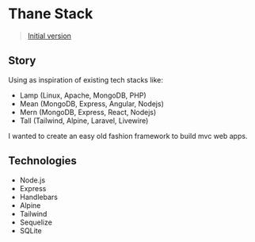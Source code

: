# Thane Stack

> [Initial version](https://github.com/barcellos-pedro/poc-express-handlebars)

## Story

Using as inspiration of existing tech stacks like:

- Lamp (Linux, Apache, MongoDB, PHP)
- Mean (MongoDB, Express, Angular, Nodejs)
- Mern (MongoDB, Express, React, Nodejs)
- Tall (Tailwind, Alpine, Laravel, Livewire)

I wanted to create an easy old fashion framework to build mvc web apps.

## Technologies

- Node.js
- Express
- Handlebars
- Alpine
- Tailwind
- Sequelize
- SQLite
